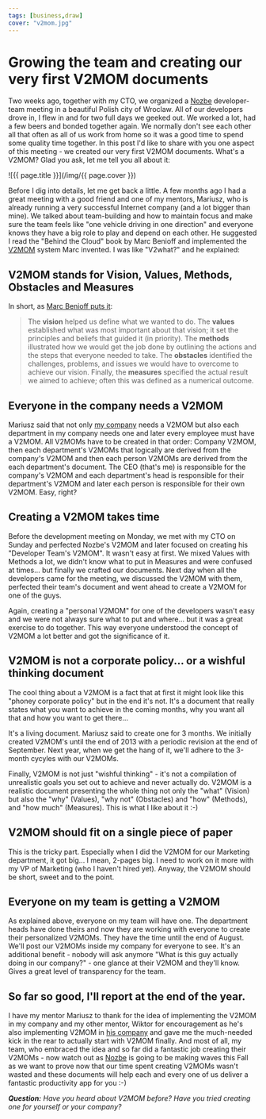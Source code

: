 ```yaml
---
tags: [business,draw]
cover: "v2mom.jpg"
---
```


# Growing the team and creating our very first V2MOM documents

Two weeks ago, together with my CTO, we organized a [Nozbe][n] developer-team meeting in a beautiful Polish city of Wroclaw. All of our developers drove in, I flew in and for two full days we geeked out. We worked a lot, had a few beers and bonded together again. We normally don't see each other all that often as all of us work from home so it was a good time to spend some quality time together. In this post I'd like to share with you one aspect of this meeting - we created our very first V2MOM documents. What's a V2MOM? Glad you ask, let me tell you all about it:

<!--More-->

![{{ page.title }}](/img/{{ page.cover }})

Before I dig into details, let me get back a little. A few months ago I had a great meeting with a good friend and one of my mentors, Mariusz, who is already running a very successful Internet company (and a lot bigger than mine). We talked about team-building and how to maintain focus and make sure the team feels like "one vehicle driving in one direction" and everyone knows they have a big role to play and depend on each other. He suggested I read the "Behind the Cloud" book by Marc Benioff and implemented the [V2MOM][v] system Marc invented. I was like "V2what?" and he explained:



## V2MOM stands for Vision, Values, Methods, Obstacles and Measures

In short, as [Marc Benioff puts it][v]:

> The **vision** helped us define what we wanted to do. The **values** established what was most important about that vision; it set the principles and beliefs that guided it (in priority). The **methods** illustrated how we would get the job done by outlining the actions and the steps that everyone needed to take. The **obstacles** identified the challenges, problems, and issues we would have to overcome to achieve our vision. Finally, the **measures** specified the actual result we aimed to achieve; often this was defined as a numerical outcome.

## Everyone in the company needs a V2MOM

Mariusz said that not only [my company][n] needs a V2MOM but also each department in my company needs one and later every employee must have a V2MOM. All V2MOMs have to be created in that order: Company V2MOM, then each department's V2MOMs that logically are derived from the company's V2MOM and then each person V2MOMs are derived from the each department's document. The CEO (that's me) is responsible for the company's V2MOM and each department's head is responsible for their department's V2MOM and later each person is responsible for their own V2MOM. Easy, right?

## Creating a V2MOM takes time

Before the development meeting on Monday, we met with my CTO on Sunday and perfected Nozbe's V2MOM and later focused on creating his "Developer Team's V2MOM". It wasn't easy at first. We mixed Values with Methods a lot, we didn't know what to put in Measures and were confused at times... but finally we crafted our documents. Next day when all the developers came for the meeting, we discussed the V2MOM with them, perfected their team's document and went ahead to create a V2MOM for one of the guys.

Again, creating a "personal V2MOM" for one of the developers wasn't easy and we were not always sure what to put and where... but it was a great exercise to do together. This way everyone understood the concept of V2MOM a lot better and got the significance of it.

## V2MOM is not a corporate policy... or a wishful thinking document

The cool thing about a V2MOM is a fact that at first it might look like this "phoney corporate policy" but in the end it's not. It's a document that really states what you want to achieve in the coming months, why you want all that and how you want to get there...

It's a living document. Mariusz said to create one for 3 months. We initially created V2MOM's until the end of 2013 with a periodic revision at the end of September. Next year, when we get the hang of it, we'll adhere to the 3-month cycyles with our V2MOMs.

Finally, V2MOM is not just "wishful thinking" - it's not a compilation of unrealistic goals you set out to achieve and never actually do. V2MOM is a realistic document presenting the whole thing not only the "what" (Vision) but also the "why" (Values), "why not" (Obstacles) and "how" (Methods), and "how much" (Measures). This is what I like about it :-)

## V2MOM should fit on a single piece of paper

This is the tricky part. Especially when I did the V2MOM for our Marketing department, it got big... I mean, 2-pages big. I need to work on it more with my VP of Marketing (who I haven't hired yet). Anyway, the V2MOM should be short, sweet and to the point.

## Everyone on my team is getting a V2MOM

As explained above, everyone on my team will have one. The department heads have done theirs and now they are working with everyone to create their personalized V2MOMs. They have the time until the end of August. We'll post our V2MOMs inside my company for everyone to see. It's an additional benefit - nobody will ask anymore "What is this guy actually doing in our company?" - one glance at their V2MOM and they'll know. Gives a great level of transparency for the team.

## So far so good, I'll report at the end of the year.

I have my mentor Mariusz to thank for the idea of implementing the V2MOM in my company and my other mentor, Wiktor for encouragement as he's also implementing V2MOM in [his company](http://Netguru.co) and gave me the much-needed kick in the rear to actually start with V2MOM finally. And most of all, my team, who embraced the idea and so far did a fantastic job creating their V2MOMs - now watch out as [Nozbe][n] is going to be making waves this Fall as we want to prove now that our time spent creating V2MOMs wasn't wasted and these documents will help each and every one of us deliver a fantastic productivity app for you :-)

***Question:** Have you heard about V2MOM before? Have you tried creating one for yourself or your company?*

[v]: http://blogs.salesforce.com/company/2013/04/how-to-create-alignment-within-your-company.html
[n]: http://www.nozbe.com/
[ns]: http://www.nozbe.com/signup
[p]: /magazine/
[s]: /productive_show
[t]: http://twitter.com/MSliwinski
[i]: /ipadonly
[e]: /how-i-use-evernote
[d]: http://db.tt/kD7Liux

[n]: https://michael.gratis/nozbe